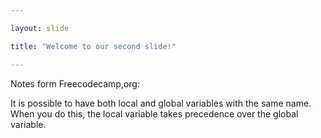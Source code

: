 ```yaml
---

layout: slide

title: "Welcome to our second slide!"

---
```


Notes form Freecodecamp,org:

  It is possible to have both local and global variables with the same name. 
  When you do this, the local variable takes precedence over the global variable.

